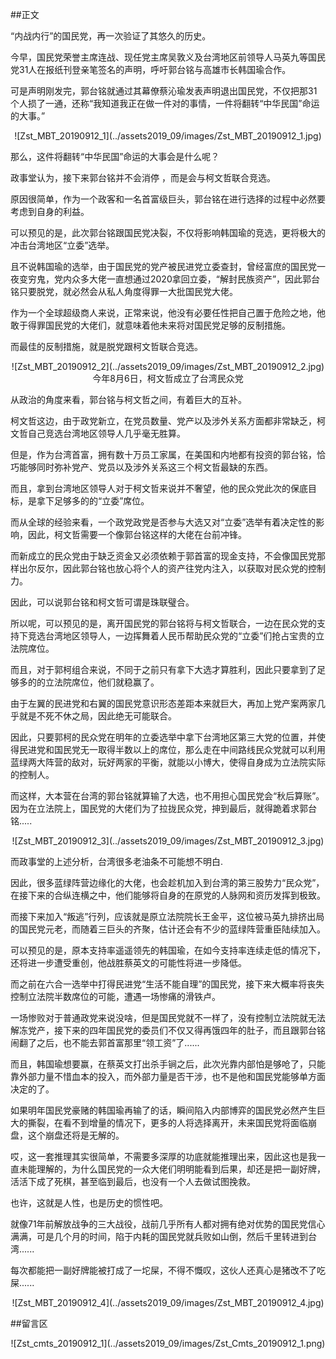 ##正文

“内战内行”的国民党，再一次验证了其悠久的历史。

今早，国民党荣誉主席连战、现任党主席吴敦义及台湾地区前领导人马英九等国民党31人在报纸刊登亲笔签名的声明，呼吁郭台铭与高雄市长韩国瑜合作。

可是声明刚发完，郭台铭就通过其幕僚蔡沁瑜发表声明退出国民党，不仅把那31个人损了一通，还称“我知道我正在做一件对的事情，一件将翻转“中华民国”命运的大事。”

 <div align="center">![Zst_MBT_20190912_1](../assets2019_09/images/Zst_MBT_20190912_1.jpg)</div>

那么，这件将翻转“中华民国”命运的大事会是什么呢？

政事堂认为，接下来郭台铭并不会消停 ，而是会与柯文哲联合竞选。

原因很简单，作为一个政客和一名首富级巨头，郭台铭在进行选择的过程中必然要考虑到自身的利益。

可以预见的是，此次郭台铭跟国民党决裂，不仅将影响韩国瑜的竞选，更将极大的冲击台湾地区“立委”选举。

且不说韩国瑜的选举，由于国民党的党产被民进党立委查封，曾经富庶的国民党一夜变穷鬼，党内众多大佬一直想通过2020拿回立委，“解封民族资产”，因此郭台铭只要脱党，就必然会从私人角度得罪一大批国民党大佬。

作为一个全球超级商人来说，正常来说，他没有必要任性把自己置于危险之地，他敢于得罪国民党的大佬们，就意味着他未来将对国民党足够的反制措施。

而最佳的反制措施，就是脱党跟柯文哲联合竞选。

 <div align="center">![Zst_MBT_20190912_2](../assets2019_09/images/Zst_MBT_20190912_2.jpg)</div>

 <div align="center">今年8月6日，柯文哲成立了台湾民众党</div>

从政治的角度来看，郭台铭与柯文哲之间，有着巨大的互补。

柯文哲这边，由于政党新立，在党员数量、党产以及涉外关系方面都非常缺乏，柯文哲自己竞选台湾地区领导人几乎毫无胜算。

但是，作为台湾首富，拥有数十万员工家属，在美国和内地都有投资的郭台铭，恰巧能够同时弥补党产、党员以及涉外关系这三个柯文哲最缺的东西。

而且，拿到台湾地区领导人对于柯文哲来说并不奢望，他的民众党此次的保底目标，是拿下足够多的的“立委”席位。

而从全球的经验来看，一个政党政党是否参与大选又对“立委”选举有着决定性的影响，因此，柯文哲需要一个像郭台铭这样的大佬在台前冲锋。

而新成立的民众党由于缺乏资金又必须依赖于郭首富的现金支持，不会像国民党那样出尔反尔，因此郭台铭也放心将个人的资产往党内注入，以获取对民众党的控制力。

因此，可以说郭台铭和柯文哲可谓是珠联璧合。

所以呢，可以预见的是，离开国民党的郭台铭将与柯文哲联合，一边在民众党的支持下竞选台湾地区领导人，一边挥舞着人民币帮助民众党的“立委”们抢占宝贵的立法院席位。

而且，对于郭柯组合来说，不同于之前只有拿下大选才算胜利，因此只要拿到了足够多的的立法院席位，他们就稳赢了。

由于左翼的民进党和右翼的国民党意识形态差距本来就巨大，再加上党产案两家几乎就是不死不休之局，因此绝无可能联合。

因此，只要郭柯的民众党在明年的立委选举中拿下台湾地区第三大党的位置，并使得民进党和国民党无一取得半数以上的席位，那么走在中间路线民众党就可以利用蓝绿两大阵营的敌对，玩好两家的平衡，就能以小博大，使得自身成为立法院实际的控制人。

而这样，大本营在台湾的郭台铭就算输了大选，也不用担心国民党会“秋后算账”。因为在立法院上，国民党的大佬们为了拉拢民众党，抻到最后，就得跪着求郭台铭.....

 <div align="center">![Zst_MBT_20190912_3](../assets2019_09/images/Zst_MBT_20190912_3.jpg)</div>

而政事堂的上述分析，台湾很多老油条不可能想不明白.

因此，很多蓝绿阵营边缘化的大佬，也会趁机加入到台湾的第三股势力“民众党”，在接下来的合纵连横之中，他们能够将自身的在原党的人脉网和资历发挥到极致。

而接下来加入“叛逃”行列，应该就是原立法院院长王金平，这位被马英九排挤出局的国民党元老，而随着三巨头的齐聚，估计还会有不少的蓝绿阵营重臣陆续加入。

可以预见的是，原本支持率遥遥领先的韩国瑜，在如今支持率连续走低的情况下，还将进一步遭受重创，他战胜蔡英文的可能性将进一步降低。

而之前在六合一选举中打得民进党“生活不能自理”的国民党，接下来大概率将丧失控制立法院半数席位的可能，遭遇一场惨痛的滑铁卢。

一场惨败对于普通政党来说没啥，但是国民党就不一样了，没有控制立法院就无法解冻党产，接下来的四年国民党的委员们不仅又得再饿四年的肚子，而且跟郭台铭闹翻了之后，也不能去郭首富那里“领工资”了......

而且，韩国瑜想要赢，在蔡英文打出杀手锏之后，此次光靠内部怕是够呛了，只能靠外部力量不惜血本的投入，而外部力量是否干涉，也不是他和国民党能够单方面决定的了。

如果明年国民党豪赌的韩国瑜再输了的话，瞬间陷入内部博弈的国民党必然产生巨大的撕裂，在看不到增量的情况下，更多的人将选择离开，未来国民党将面临崩盘，这个崩盘还将是无解的。

哎，这一套推理其实很简单，不需要多深厚的功底就能推理出来，因此这也是我一直未能理解的，为什么国民党的一众大佬们明明能看到后果，却还是把一副好牌，活活下成了死棋，甚至临到最后，也没有一个人去做试图挽救。

也许，这就是人性，也是历史的惯性吧。

就像71年前解放战争的三大战役，战前几乎所有人都对拥有绝对优势的国民党信心满满，可是几个月的时间，陷于内耗的国民党就兵败如山倒，然后千里转进到台湾......

每次都能把一副好牌能被打成了一坨屎，不得不慨叹，这伙人还真心是猪改不了吃屎......

 <div align="center">![Zst_MBT_20190912_4](../assets2019_09/images/Zst_MBT_20190912_4.jpg)</div>

##留言区
 <div align="center">![Zst_cmts_20190912_1](../assets2019_09/images/Zst_Cmts_20190912_1.png)</div>